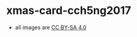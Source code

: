 # xmas-card-cch5ng2017

* all images are [CC BY-SA 4.0](https://creativecommons.org/licenses/by-sa/4.0/)
